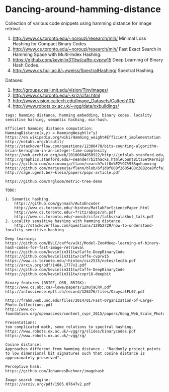 # Dancing-around-hamming-distance

Collection of various code snippets using hamming distance for image retrival.

1. http://www.cs.toronto.edu/~norouzi/research/mlh/ Minimal Loss Hashing for Compact Binary Codes.
2. http://www.cs.toronto.edu/~norouzi/research/mih/ Fast Exact Search in Hamming Space with Multi-Index Hashing.
3. https://github.com/kevinlin311tw/caffe-cvprw15 Deep Learning of Binary Hash Codes.
4. http://www.cs.huji.ac.il/~yweiss/SpectralHashing/ Spectral Hashing.

Datases:

1. http://groups.csail.mit.edu/vision/TinyImages/
2. http://www.cs.toronto.edu/~kriz/cifar.html
3. http://www.vision.caltech.edu/Image_Datasets/Caltech101/
4. http://www.robots.ox.ac.uk/~vgg/data/oxbuildings/


~~~
tags: hamming distance, hamming embedding, binary codes, locality sensitive hashing, semantic hashing, min-hash.

Efficient hamming distance computation:
HammingDistance(x,y) = HammingWeight(x^y)
https://en.wikipedia.org/wiki/Hamming_weight#Efficient_implementation
http://notabs.org/blcutil/
http://stackoverflow.com/questions/12380478/bits-counting-algorithm-brian-kernighan-in-an-integer-time-complexity
https://web.archive.org/web/20100604050922/http://infolab.stanford.edu/~manku/bitcount/bitcount.c
http://graphics.stanford.edu/~seander/bithacks.html#CountBitsSetKernighan
https://github.com/mariusmuja/flann/search?utf8=%E2%9C%93&q=hamming
https://github.com/mariusmuja/flann/blob/6f1d8f808f2605488c2882ce8fcfa3d5569576bc/doc/references.bib
http://cage.ugent.be/~klein/papers/popc-article.pdf

https://github.com/mrgloom/metric-tree-demo

TODO:

1. Semantic hashing.
    https://github.com/gynnash/AutoEncoder
    http://www.cs.toronto.edu/~hinton/MatlabForSciencePaper.html 
    http://www.cs.toronto.edu/~fritz/absps/sh.pdf
    http://www.cs.toronto.edu/~amnih/cifar/talks/salakhut_talk.pdf
2. Locality sensitive hashing with hamming distance.
    http://stackoverflow.com/questions/12952729/how-to-understand-locality-sensitive-hashing

Deep learning:
https://github.com/BVLC/caffe/wiki/Model-Zoo#deep-learning-of-binary-hash-codes-for-fast-image-retrieval
https://github.com/kevinlin311tw/Caffe-DeepBinaryCode
https://github.com/kevinlin311tw/caffe-cvprw15
https://www.cs.toronto.edu/~hinton/csc2535/notes/lec8b.pdf
http://arxiv.org/pdf/1404.1777v2.pdf
https://github.com/kevinlin311tw/Caffe-DeepBinaryCode
https://github.com/kevinlin311tw/cvpr16-deepbit

Binary features (BRIEF, ORB, BRISK):
http://www.cs.ubc.ca/~lowe/papers/12mujaCRV.pdf 
http://infoscience.epfl.ch/record/126376/files/OzuysalFL07.pdf

http://frahm.web.unc.edu/files/2014/01/Fast-Organization-of-Large-Photo-Collections.pdf
http://www.cv-foundation.org/openaccess/content_cvpr_2015/papers/Gong_Web_Scale_Photo_2015_CVPR_paper.pdf

Presentations:
too complicated math, some relations to spectral hashing.
https://www.robots.ox.ac.uk/~vgg/rg/slides/binarycodes.pdf
https://www.robots.ox.ac.uk/~vgg/rg/

Cosine distance:
Approaches different from hamming distance - "Randomly project points to low dimensional bit signatures such that cosine distance is approximately preserved". 

Perceptive hash:
https://github.com/JohannesBuchner/imagehash

Image search engine:
https://arxiv.org/pdf/1505.07647v2.pdf
~~~
